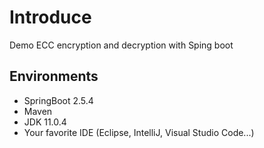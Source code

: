 # Introduce
Demo ECC encryption and decryption with Sping boot

## Environments
- SpringBoot 2.5.4
- Maven
- JDK 11.0.4
- Your favorite IDE (Eclipse, IntelliJ, Visual Studio Code...)
